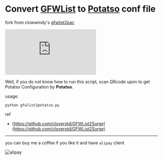 
# Convert [GFWList](https://github.com/gfwlist/gfwlist) to [Potatso](https://github.com/shadowsocks/Potatso-iOS) conf file

fork from clowwindy's [gfwlist2pac](https://github.com/clowwindy/gfwlist2pac)

![](http://gzlong7.tk/grvt_mirror/chart?cht=qr&chs=200x200&choe=UTF-8&chld=L|1&chl=http://gzlong7.tk/potatso/gfwlist2potatso/potatso.conf)

Well, if you do not know how to run this script, scan QRcode upon to get Potatso Configuration by **Potatso**.

usage:


```
python gfwlist2potatso.py
```




ref

* [https://github.com/cloverstd/GFWList2Surge](https://github.com/cloverstd/GFWList2Surge)

---

you can buy me a coffee if you like it and have `alipay` client

![alipay](http://gzlong7.tk/grvt_mirror/chart?cht=qr&chs=200x200&choe=UTF-8&chld=L|1&chl=https://qr.alipay.com/0594135950985595)

